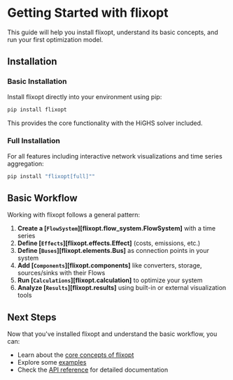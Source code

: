 # Getting Started with flixopt

This guide will help you install flixopt, understand its basic concepts, and run your first optimization model.

## Installation

### Basic Installation

Install flixopt directly into your environment using pip:

```bash
pip install flixopt
```

This provides the core functionality with the HiGHS solver included.

### Full Installation

For all features including interactive network visualizations and time series aggregation:

```bash
pip install "flixopt[full]""
```

## Basic Workflow

Working with flixopt follows a general pattern:

1. **Create a [`FlowSystem`][flixopt.flow_system.FlowSystem]** with a time series
2. **Define [`Effects`][flixopt.effects.Effect]** (costs, emissions, etc.)
3. **Define [`Buses`][flixopt.elements.Bus]** as connection points in your system
4. **Add [`Components`][flixopt.components]** like converters, storage, sources/sinks with their Flows
5. **Run [`Calculations`][flixopt.calculation]** to optimize your system
6. **Analyze [`Results`][flixopt.results]** using built-in or external visualization tools

## Next Steps

Now that you've installed flixopt and understand the basic workflow, you can:

- Learn about the [core concepts of flixopt](concepts-and-math/index.md)
- Explore some [examples](examples/)
- Check the [API reference](api-reference/index.md) for detailed documentation

